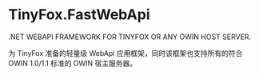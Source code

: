 # TinyFox.FastWebApi
.NET WEBAPI FRAMEWORK FOR TINYFOX OR ANY OWIN HOST SERVER.

为 TinyFox 准备的轻量级 WebApi 应用框架，同时该框架也支持所有的符合 OWIN 1.0/1.1 标准的 OWIN 宿主服务器。

